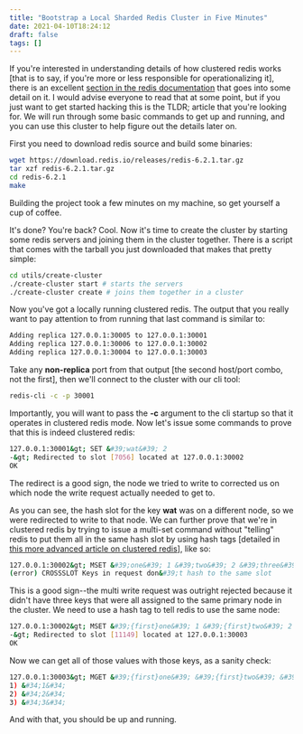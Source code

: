 ```yaml
---
title: "Bootstrap a Local Sharded Redis Cluster in Five Minutes"
date: 2021-04-10T18:24:12
draft: false
tags: []
---
```


If you&#39;re interested in understanding details of how clustered redis works \[that is to say, if you&#39;re more or less responsible for operationalizing it\], there is an excellent [section in the redis documentation](https://redis.io/topics/cluster-tutorial) that goes into some detail on it. I would advise everyone to read that at some point, but if you just want to get started hacking this is the TLDR; article that you&#39;re looking for. We will run through some basic commands to get up and running, and you can use this cluster to help figure out the details later on.

First you need to download redis source and build some binaries:

```bash
wget https://download.redis.io/releases/redis-6.2.1.tar.gz
tar xzf redis-6.2.1.tar.gz
cd redis-6.2.1
make

```

Building the project took a few minutes on my machine, so get yourself a cup of coffee.

It&#39;s done? You&#39;re back? Cool. Now it&#39;s time to create the cluster by starting some redis servers and joining them in the cluster together. There is a script that comes with the tarball you just downloaded that makes that pretty simple:

```bash
cd utils/create-cluster
./create-cluster start # starts the servers
./create-cluster create # joins them together in a cluster

```

Now you&#39;ve got a locally running clustered redis. The output that you really want to pay attention to from running that last command is similar to:

```bash
Adding replica 127.0.0.1:30005 to 127.0.0.1:30001
Adding replica 127.0.0.1:30006 to 127.0.0.1:30002
Adding replica 127.0.0.1:30004 to 127.0.0.1:30003

```

Take any **non-replica** port from that output \[the second host/port combo, not the first\], then we&#39;ll connect to the cluster with our cli tool:

```bash
redis-cli -c -p 30001

```

Importantly, you will want to pass the **-c** argument to the cli startup so that it operates in clustered redis mode. Now let&#39;s issue some commands to prove that this is indeed clustered redis:

```bash
127.0.0.1:30001&gt; SET &#39;wat&#39; 2
-&gt; Redirected to slot [7056] located at 127.0.0.1:30002
OK

```

The redirect is a good sign, the node we tried to write to corrected us on which node the write request actually needed to get to.

As you can see, the hash slot for the key **wat** was on a different node, so we were redirected to write to that node. We can further prove that we&#39;re in clustered redis by trying to issue a multi-set command without &#34;telling&#34; redis to put them all in the same hash slot by using hash tags \[detailed in [this more advanced article on clustered redis](https://redis.io/topics/cluster-spec)\], like so:

```bash
127.0.0.1:30002&gt; MSET &#39;one&#39; 1 &#39;two&#39; 2 &#39;three&#39; 3
(error) CROSSSLOT Keys in request don&#39;t hash to the same slot

```

This is a good sign--the multi write request was outright rejected because it didn&#39;t have three keys that were all assigned to the same primary node in the cluster. We need to use a hash tag to tell redis to use the same node:

```bash
127.0.0.1:30002&gt; MSET &#39;{first}one&#39; 1 &#39;{first}two&#39; 2 &#39;{first}three&#39; 3
-&gt; Redirected to slot [11149] located at 127.0.0.1:30003
OK

```

Now we can get all of those values with those keys, as a sanity check:

```bash
127.0.0.1:30003&gt; MGET &#39;{first}one&#39; &#39;{first}two&#39; &#39;{first}three&#39;
1) &#34;1&#34;
2) &#34;2&#34;
3) &#34;3&#34;

```

And with that, you should be up and running.
